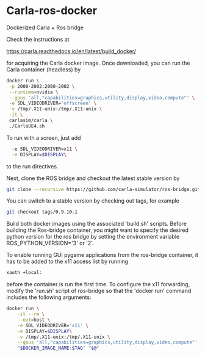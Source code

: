 # Carla-ros-docker
Dockerized Carla + Ros bridge

Check the instructions at

https://carla.readthedocs.io/en/latest/build_docker/

for acquiring the Carla docker image. Once downloaded, you can run the Carla container (headless) by

```bash
docker run \
 -p 2000-2002:2000-2002 \
 --runtime=nvidia \
 --gpus 'all,"capabilities=graphics,utility,display,video,compute"' \
 -e SDL_VIDEODRIVER='offscreen' \
 -v /tmp/.X11-unix:/tmp/.X11-unix \
 -it \
 carlasim/carla \
 ./CarlaUE4.sh
```

To run with a screen, just add 

```bash
  -e SDL_VIDEODRIVER=x11 \
  -e DISPLAY=$DISPLAY\
```
to the run directives.


Next, clone the ROS bridge and checkout the latest stable version by

```bash
git clone --recursive https://github.com/carla-simulator/ros-bridge.git
```

You can switch to a stable version by checking out tags, for example

```bash
git checkout tags/0.9.10.1
```

Build both docker images using the associated 'build.sh' scripts. Before building the Ros-bridge container, you might want to specify the desired python version for the ros bridge by setting the environment variable ROS_PYTHON_VERSION='3' or '2'.

To enable running GUI pygame applications from the ros-bridge container, it has to be added to the x11 access list by running 


```bash
xauth +local:
```

before the container is run the first time. To configure the x11 forwarding, modify the 'run.sh' script of ros-bridge so that the 'docker run' command includes the following arguments:

```bash
docker run \
    -it --rm \
    --net=host \
    -e SDL_VIDEODRIVER='x11' \
    -e DISPLAY=$DISPLAY\
    -v /tmp/.X11-unix:/tmp/.X11-unix \
    --gpus 'all,"capabilities=graphics,utility,display,video,compute"' \
    "$DOCKER_IMAGE_NAME:$TAG" "$@"
```



